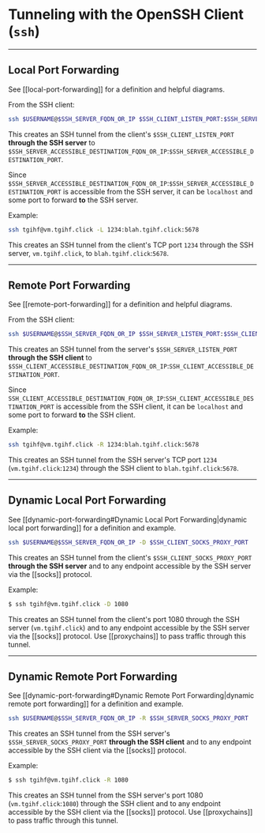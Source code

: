 # Tunneling with the OpenSSH Client (`ssh`)

---

## Local Port Forwarding

See [[local-port-forwarding]] for a definition and helpful diagrams.

From the SSH client:

```bash
ssh $USERNAME@$SSH_SERVER_FQDN_OR_IP $SSH_CLIENT_LISTEN_PORT:$SSH_SERVER_ACCESSIBLE_DESTINATION_FQDN_OR_IP:$SSH_SERVER_ACCESSIBLE_DESTINATION_PORT
```

This creates an SSH tunnel from the client's `$SSH_CLIENT_LISTEN_PORT` **through the SSH server** to `$SSH_SERVER_ACCESSIBLE_DESTINATION_FQDN_OR_IP`:`$SSH_SERVER_ACCESSIBLE_DESTINATION_PORT`.

Since `$SSH_SERVER_ACCESSIBLE_DESTINATION_FQDN_OR_IP`:`$SSH_SERVER_ACCESSIBLE_DESTINATION_PORT` is accessible from the SSH server, it can be `localhost` and some port to forward **to** the SSH server.

Example:

```bash
ssh tgihf@vm.tgihf.click -L 1234:blah.tgihf.click:5678
```

This creates an SSH tunnel from the client's TCP port `1234` through the SSH server, `vm.tgihf.click`, to `blah.tgihf.click`:`5678`.

---

## Remote Port Forwarding

See [[remote-port-forwarding]] for a definition and helpful diagrams.

From the SSH client:

```bash
ssh $USERNAME@$SSH_SERVER_FQDN_OR_IP $SSH_SERVER_LISTEN_PORT:$SSH_CLIENT_ACCESSIBLE_DESTINATION_FQDN_OR_IP:$SSH_CLIENT_ACCESSIBLE_DESTINATION_PORT
```

This creates an SSH tunnel from the server's `$SSH_SERVER_LISTEN_PORT` **through the SSH client** to `$SSH_CLIENT_ACCESSIBLE_DESTINATION_FQDN_OR_IP`:`SSH_CLIENT_ACCESSIBLE_DESTINATION_PORT`.

Since `SSH_CLIENT_ACCESSIBLE_DESTINATION_FQDN_OR_IP`:`SSH_CLIENT_ACCESSIBLE_DESTINATION_PORT` is accessible from the SSH client, it can be `localhost` and some port to forward **to** the SSH client.

Example:

```bash
ssh tgihf@vm.tgihf.click -R 1234:blah.tgihf.click:5678
```

This creates an SSH tunnel from the SSH server's TCP port `1234` (`vm.tgihf.click`:`1234`) through the SSH client to `blah.tgihf.click`:`5678`.

---

## Dynamic Local Port Forwarding

See [[dynamic-port-forwarding#Dynamic Local Port Forwarding|dynamic local port forwarding]] for a definition and example.

```bash
ssh $USERNAME@$SSH_SERVER_FQDN_OR_IP -D $SSH_CLIENT_SOCKS_PROXY_PORT
```

This creates an SSH tunnel from the client's `$SSH_CLIENT_SOCKS_PROXY_PORT` **through the SSH server** and to any endpoint accessible by the SSH server via the [[socks]] protocol.

Example:

```bash
$ ssh tgihf@vm.tgihf.click -D 1080
```

This creates an SSH tunnel from the client's port 1080 through the SSH server (`vm.tgihf.click`) and to any endpoint accessible by the SSH server via the [[socks]] protocol. Use [[proxychains]] to pass traffic through this tunnel.

---

## Dynamic Remote Port Forwarding

See [[dynamic-port-forwarding#Dynamic Remote Port Forwarding|dynamic remote port forwarding]] for a definition and example.

```bash
ssh $USERNAME@$SSH_SERVER_FQDN_OR_IP -R $SSH_SERVER_SOCKS_PROXY_PORT
```

This creates an SSH tunnel from the SSH server's `$SSH_SERVER_SOCKS_PROXY_PORT` **through the SSH client** and to any endpoint accessible by the SSH client via the [[socks]] protocol.

Example:

```bash
$ ssh tgihf@vm.tgihf.click -R 1080
```

This creates an SSH tunnel from the SSH server's port 1080 (`vm.tgihf.click`:`1080`) through the SSH client and to any endpoint accessible by the SSH client via the [[socks]] protocol. Use [[proxychains]] to pass traffic through this tunnel.
